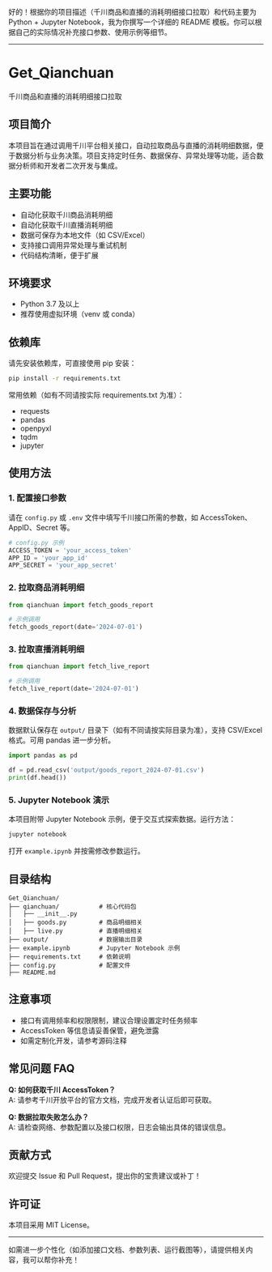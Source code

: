 好的！根据你的项目描述（千川商品和直播的消耗明细接口拉取）和代码主要为 Python + Jupyter Notebook，我为你撰写一个详细的 README 模板。你可以根据自己的实际情况补充接口参数、使用示例等细节。

---

# Get_Qianchuan

千川商品和直播的消耗明细接口拉取

## 项目简介

本项目旨在通过调用千川平台相关接口，自动拉取商品与直播的消耗明细数据，便于数据分析与业务决策。项目支持定时任务、数据保存、异常处理等功能，适合数据分析师和开发者二次开发与集成。

## 主要功能

- 自动化获取千川商品消耗明细
- 自动化获取千川直播消耗明细
- 数据可保存为本地文件（如 CSV/Excel）
- 支持接口调用异常处理与重试机制
- 代码结构清晰，便于扩展

## 环境要求

- Python 3.7 及以上
- 推荐使用虚拟环境（venv 或 conda）

## 依赖库

请先安装依赖库，可直接使用 pip 安装：

```bash
pip install -r requirements.txt
```

常用依赖（如有不同请按实际 requirements.txt 为准）：

- requests
- pandas
- openpyxl
- tqdm
- jupyter

## 使用方法

### 1. 配置接口参数

请在 `config.py` 或 `.env` 文件中填写千川接口所需的参数，如 AccessToken、AppID、Secret 等。

```python
# config.py 示例
ACCESS_TOKEN = 'your_access_token'
APP_ID = 'your_app_id'
APP_SECRET = 'your_app_secret'
```

### 2. 拉取商品消耗明细

```python
from qianchuan import fetch_goods_report

# 示例调用
fetch_goods_report(date='2024-07-01')
```

### 3. 拉取直播消耗明细

```python
from qianchuan import fetch_live_report

# 示例调用
fetch_live_report(date='2024-07-01')
```

### 4. 数据保存与分析

数据默认保存在 `output/` 目录下（如有不同请按实际目录为准），支持 CSV/Excel 格式。可用 pandas 进一步分析。

```python
import pandas as pd

df = pd.read_csv('output/goods_report_2024-07-01.csv')
print(df.head())
```

### 5. Jupyter Notebook 演示

本项目附带 Jupyter Notebook 示例，便于交互式探索数据。运行方法：

```bash
jupyter notebook
```

打开 `example.ipynb` 并按需修改参数运行。

## 目录结构

```text
Get_Qianchuan/
├── qianchuan/           # 核心代码包
│   ├── __init__.py
│   ├── goods.py         # 商品明细相关
│   ├── live.py          # 直播明细相关
├── output/              # 数据输出目录
├── example.ipynb        # Jupyter Notebook 示例
├── requirements.txt     # 依赖说明
├── config.py            # 配置文件
├── README.md
```

## 注意事项

- 接口有调用频率和权限限制，建议合理设置定时任务频率
- AccessToken 等信息请妥善保管，避免泄露
- 如需定制化开发，请参考源码注释

## 常见问题 FAQ

**Q: 如何获取千川 AccessToken？**  
A: 请参考千川开放平台的官方文档，完成开发者认证后即可获取。

**Q: 数据拉取失败怎么办？**  
A: 请检查网络、参数配置以及接口权限，日志会输出具体的错误信息。

## 贡献方式

欢迎提交 Issue 和 Pull Request，提出你的宝贵建议或补丁！

## 许可证

本项目采用 MIT License。

---

如需进一步个性化（如添加接口文档、参数列表、运行截图等），请提供相关内容，我可以帮你补充！
